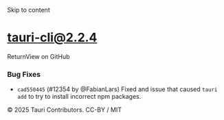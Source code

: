 Skip to content
# tauri-cli@2.2.4
ReturnView on GitHub
### Bug Fixes
  * `cad550445` (#12354 by @FabianLars) Fixed and issue that caused `tauri add` to try to install incorrect npm packages.


© 2025 Tauri Contributors. CC-BY / MIT
